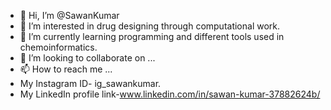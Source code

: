 - 👋 Hi, I’m @SawanKumar
- 👀 I’m interested in drug designing through computational work.
- 🌱 I’m currently learning programming and different tools used in chemoinformatics.
- 💞️ I’m looking to collaborate on ...
- 📫 How to reach me ...
- My Instagram ID- ig_sawankumar.
- My LinkedIn profile link-www.linkedin.com/in/sawan-kumar-37882624b/
